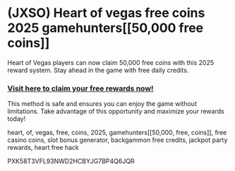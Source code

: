 # (JXSO) Heart of vegas free coins 2025 gamehunters[[50,000 free coins]]

Heart of Vegas players can now claim 50,000 free coins with this 2025 reward system. Stay ahead in the game with free daily credits.  

### [Visit here to claim your free rewards now!](https://gamehunters.win/heart-of-vegas)  

This method is safe and ensures you can enjoy the game without limitations. Take advantage of this opportunity and maximize your rewards today!  

heart, of, vegas, free, coins, 2025, gamehunters[[50,000, free, coins]], free casino coins, slot bonus generator, backgammon free credits, jackpot party rewards, heart free hack  

PXK58T3VFL93NWD2HCBYJG7BP4Q6JQR  
